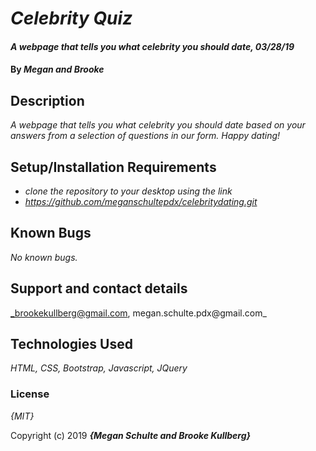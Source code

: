 # _Celebrity Quiz_

#### _A webpage that tells you what celebrity you should date, 03/28/19_

#### By _**Megan and Brooke**_

## Description

_A webpage that tells you what celebrity you should date based on your answers from a selection of questions in our form. Happy dating!_

## Setup/Installation Requirements

* _clone the repository to your desktop using the link_
* _https://github.com/meganschultepdx/celebritydating.git_

## Known Bugs

_No known bugs._

## Support and contact details

_brookekullberg@gmail.com, megan.schulte.pdx@gmail.com_

## Technologies Used

_HTML, CSS, Bootstrap, Javascript, JQuery_

### License

*{MIT}*

Copyright (c) 2019 **_{Megan Schulte and Brooke Kullberg}_**
